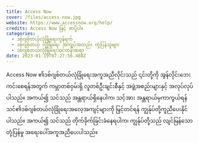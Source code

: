 ```yaml
---
title: Access Now
cover: /files/access-now.jpg
website: https://www.accessnow.org/help/
credits: Access Now ဖြင့် စာပို့ပါ။
categories:
  - ဒစ်ဂျစ်တယ်လုံခြုံရေးကွန်ရက်
  - ဒစ်ဂျစ်တယ် လုံခြုံရေး အကျပ်အတည်း တုံ့ပြန်သူများ
  - ဒစ်ဂျစ်တယ်လုံခြုံရေးသင်တန်းဆရာ
date: 2023-01-19T07:27:56.488Z
---
```

Access Now ၏ဒစ်ဂျစ်တယ်လုံခြုံရေးအကူအညီလိုင်းသည် ၎င်းတို့ကို အွန်လိုင်းဘေးကင်းစေရန်အတွက် ကမ္ဘာတစ်ဝှမ်းရှိ လူတစ်ဦးချင်းစီနှင့် အဖွဲ့အစည်းများနှင့် အလုပ်လုပ်ပါသည်။ အကယ်၍ သင်သည် အန္တရာယ်ရှိနေပါက၊ သင့်အား အန္တရာယ်မှကာကွယ်ရန် သင်၏ဒစ်ဂျစ်တယ်လုံခြုံရေးအလေ့အကျင့်များကို မြှင့်တင်ရန် ကျွန်ုပ်တို့ကူညီပေးနိုင်ပါသည်။ အကယ်၍ သင်သည် တိုက်ခိုက်ခြင်းခံနေရပါက၊ ကျွန်ုပ်တို့သည် လျင်မြန်သောတုံ့ပြန်မှု အရေးပေါ်အကူအညီပေးပါသည်။
